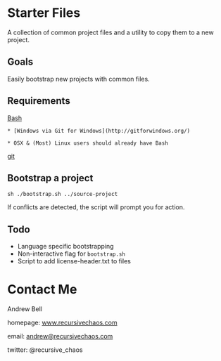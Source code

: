 # Starter Files

A collection of common project files and a utility to copy them to a new project.

## Goals

Easily bootstrap new projects with common files.

## Requirements

[Bash](https://www.gnu.org/software/bash/)

    * [Windows via Git for Windows](http://gitforwindows.org/)
    
    * OSX & (Most) Linux users should already have Bash

[git](https://git-scm.com/downloads)

## Bootstrap a project

`sh ./bootstrap.sh ../source-project`

If conflicts are detected, the script will prompt you for action.

## Todo

* Language specific bootstrapping
* Non-interactive flag for `bootstrap.sh`
* Script to add license-header.txt to files

# Contact Me

Andrew Bell

homepage: www.recursivechaos.com

email: andrew@recursivechaos.com

twitter: @recursive_chaos
